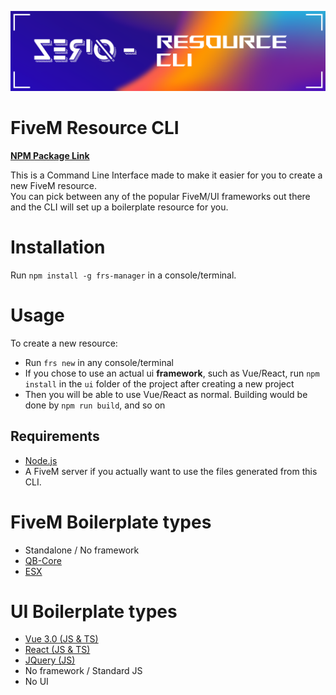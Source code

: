 ![Logo](https://raw.githubusercontent.com/Z3rio/frs-manager/main/logo.png)

# FiveM Resource CLI

[**NPM Package Link**](https://www.npmjs.com/package/frs-manager)

This is a Command Line Interface made to make it easier for you to create a new FiveM resource.<br>
You can pick between any of the popular FiveM/UI frameworks out there and the CLI will set up a boilerplate resource for you.<br>

# Installation

Run `npm install -g frs-manager` in a console/terminal.

# Usage

To create a new resource:

- Run `frs new` in any console/terminal
- If you chose to use an actual ui **framework**, such as Vue/React, run `npm install` in the `ui` folder of the project after creating a new project
- Then you will be able to use Vue/React as normal. Building would be done by `npm run build`, and so on

## Requirements

- [Node.js](https://nodejs.org/en/)
- A FiveM server if you actually want to use the files generated from this CLI.

# FiveM Boilerplate types

- Standalone / No framework
- [QB-Core](https://github.com/qbcore-framework)
- [ESX](https://github.com/esx-framework/esx-legacy)

# UI Boilerplate types

- [Vue 3.0 (JS & TS)](https://vuejs.org/)
- [React (JS & TS)](https://reactjs.org/)
- [JQuery (JS)](https://jquery.com/)
- No framework / Standard JS
- No UI

